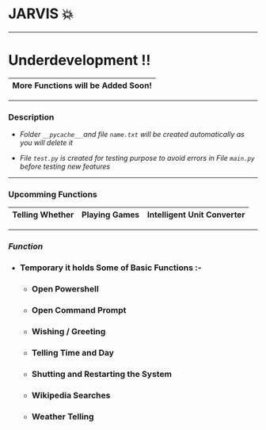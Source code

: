 # JARVIS :boom: 
- - -
# Underdevelopment !!
More Functions will be Added Soon!|
|--|

- - -
### Description 

- *Folder `__pycache__` and file `name.txt` will be created automatically as you will delete it*

- *File `test.py` is created for testing purpose to avoid errors in File `main.py` before testing new features*
- - -
### Upcomming Functions

|Telling Whether |Playing Games |Intelligent Unit Converter|
|--|--|--|
- - -
### *Function*
  - ### Temporary it holds Some of Basic Functions :-
     - ### Open Powershell 
     - ### Open Command Prompt 
     - ### Wishing / Greeting
     - ### Telling Time and Day 
     - ### Shutting and Restarting the System
     - ### Wikipedia Searches
     - ### Weather Telling 